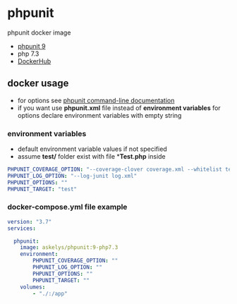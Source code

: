 # phpunit

phpunit docker image

- [phpunit 9](https://phpunit.de/getting-started/phpunit-9.html)
- php 7.3
- [DockerHub](https://hub.docker.com/repository/docker/askelys/phpunit)

## docker usage

- for options see [phpunit command-line documentation](https://phpunit.readthedocs.io/en/9.1/textui.html#command-line-options) 
- if you want use **phpunit.xml** file instead of **environment variables** for options declare environment variables with empty string

### environment variables

- default environment variable values if not specified
- assume **test/** folder exist with file ***Test.php** inside

```yaml
PHPUNIT_COVERAGE_OPTION: "--coverage-clover coverage.xml --whitelist test"
PHPUNIT_LOG_OPTION: "--log-junit log.xml"
PHPUNIT_OPTIONS: ""
PHPUNIT_TARGET: "test"
```

### docker-compose.yml file example
```yaml
version: "3.7"
services:

  phpunit:
    image: askelys/phpunit:9-php7.3
    environment:
        PHPUNIT_COVERAGE_OPTION: ""
        PHPUNIT_LOG_OPTION: ""
        PHPUNIT_OPTIONS: ""
        PHPUNIT_TARGET: ""
    volumes: 
        - "./:/app"
```